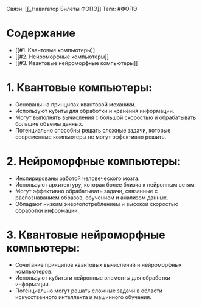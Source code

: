 Связи: [[_Навигатор Билеты ФОПЭ]]
Теги: #ФОПЭ 

# Содержание
- [[#1. Квантовые компьютеры]]
- [[#2. Нейроморфные компьютеры]]
- [[#3. Квантовые нейроморфные компьютеры]]

# 1. Квантовые компьютеры:
   - Основаны на принципах квантовой механики.
   - Используют кубиты для обработки и хранения информации.
   - Могут выполнять вычисления с большой скоростью и обрабатывать большие объемы данных.
   - Потенциально способны решать сложные задачи, которые современные компьютеры не могут эффективно решить.

# 2. Нейроморфные компьютеры:
   - Инспирированы работой человеческого мозга.
   - Используют архитектуру, которая более близка к нейронным сетям.
   - Могут эффективно обрабатывать задачи, связанные с распознаванием образов, обучением и анализом данных.
   - Обладают низким энергопотреблением и высокой скоростью обработки информации.

# 3. Квантовые нейроморфные компьютеры:
   - Сочетание принципов квантовых вычислений и нейроморфных компьютеров.
   - Используют кубиты и нейронные элементы для обработки информации.
   - Потенциально могут решать сложные задачи в области искусственного интеллекта и машинного обучения.